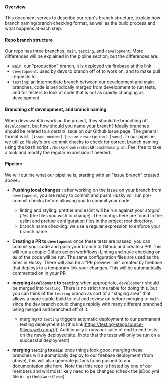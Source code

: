 
#### Overview
This document serves to describe our repo's branch structure, explain how branch naming/branch checking format, as well as the build process and what happens at each step.


#### Repo branch structure
Our repo has three branches, `main`, `testing`, and `development`. More differences will be explained in the pipline section, but the differences are:
- `main`: our "production" branch, it is deployed via firebase at [this link](https://stegosource-9lives.web.app/)
- `development`: used by devs to branch off of to work on, and to make pull requests to
- `testing`: an intermediate branch between our development and main branches, code is periodically merged from development to run tests, and for testers to look at code that is not as rapidly changing as development.

#### Branching off development, and branch naming
When devs want to work on the project, they should be branching off `development`, but how should you name your branch? Ideally branches should be related to a certain issue on our Github issue page. The general format is `NL-[issue number]_[issue description]-[name]`. In our pipeline, we utilize Husky's pre-commit checks to check for correct branch naming using the bash script `./husky/hooks/checkBranchNaming.sh`. Feel free to take a look and modify the regular expression if needed.

#### Pipeline
We will outline what our pipeline is, starting with an "issue branch" created above.:

- **Pushing local changes** : after working on the issue on your branch from `development`, you are ready to commit and push! Husky will run pre-commit checks before allowing you to commit your code
  - linting and styling: prettier and eslint will be run against your *staged files* (the files you wish to change). The configs here are found in the eslint and prettier configuration files in the project root directory.
  - branch name checking: we use a regular expression to enforce your branch name

- **Creating a PR to `development`** once these tests are passed, you can commit your code and push your branch to Github and create a PR! This will run a couple Github action workflows: Linting and style checking on *all* of the code will be run. The same configuration files are used as the ones in Husky. There will also be a "PR preview link" created by firebase that deploys to a temporary link your changes. This will be automatically commented on in your PR

- **merging `development` to `testing`**: when appropriate, `development` should be merged into `testing`. There is no strict time table for doing this, but you can think of the `testing` branch as sort of a "staging area" that allows a more stable build to test and review on before merging to `main` since the dev branch could change rapidly with many different branched being merged and branched off of it.
  - merging to `testing` triggers automatic deployment to our permanent testing deployment (a [this link(https://testing-stegosource-9lives.web.app/)]). Additionally it runs our suite of end to end tests on the newly deployed site. (Note that the tests will only be run on a successful deployment)

- **merging `testing` to `main`**: once things look good, merging these branches will automatically deploy to our firebase deployment (from above), this will also generate jsDocs to be pushed to our documentation site [here](https://dustinlin.github.io/CSE112-sp22-group9-docs/). Note that this repo is hosted by one of our members and will most likely need to be changed (check the jsDoc yml file in `.github/workflows`).
